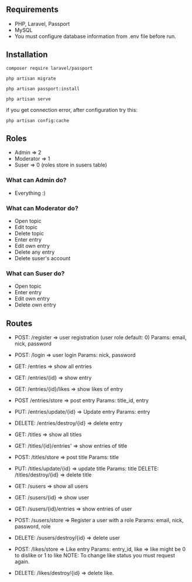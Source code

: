 ## Requirements

- PHP, Laravel, Passport
- MySQL
- You must configure database information from .env file before run.

## Installation

	composer require laravel/passport

	php artisan migrate

	php artisan passport:install

	php artisan serve

if you get connection error, after configuration try this:
	
	php artisan config:cache


## Roles

- Admin => 2
- Moderator => 1
- Suser => 0 (roles store in susers table)

### What can Admin do?

- Everything :)

### What can Moderator do?

- Open topic
- Edit topic
- Delete topic
- Enter entry
- Edit own entry
- Delete any entry
- Delete suser's account

### What can Suser do?

- Open topic
- Enter entry
- Edit own entry
- Delete own entry


## Routes

- POST: /register => user registration (user role default: 0)
Params: email, nick, password
- POST: /login => user login
Params: nick, password

- GET: /entries => show all entries
- GET: /entries/{id} => show entry
- GET: /entries/{id}/likes => show likes of entry
- POST /entries/store => post entry
Params: title_id, entry

- PUT: /entries/update/{id} => Update entry
Params: entry
- DELETE: /entries/destroy/{id} => delete entry

- GET: /titles => show all titles
- GET: /titles/{id}/entries' => show entries of title
- POST: /titles/store => post title
Params: title
- PUT: /titles/update/{id} => update title
Params: title
DELETE: /titles/destroy/{id} => delete title

- GET: /susers => show all users
- GET: /susers/{id} => show user
- GET: /susers/{id}/entries => show entries of user
- POST: /susers/store => Register a user with a role
Params: email, nick, password, role
- DELETE: /susers/destroy/{id} => delete user

- POST: /likes/store => Like entry
Params: entry_id, like => like might be 0 to dislike or 1 to like
NOTE: To change like status you must request again.
- DELETE: /likes/destroy/{id} => delete like.

